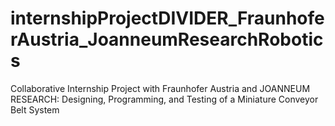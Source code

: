 # internshipProjectDIVIDER_FraunhoferAustria_JoanneumResearchRobotics
Collaborative Internship Project with Fraunhofer Austria and JOANNEUM RESEARCH: Designing, Programming, and Testing of a Miniature Conveyor Belt System
